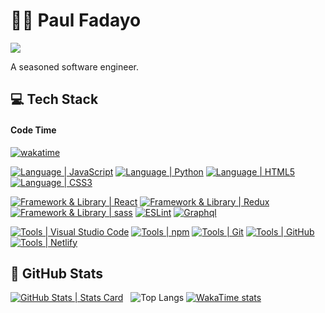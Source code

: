 # :man_student: Paul Fadayo

 ![](https://komarev.com/ghpvc/?username=fadayopaul&style=flat-square) 
<!-- ## :tipping_hand_man: About Me -->
A seasoned software engineer.

<!-- Reach -->
<!-- 
- [![Paul Fadayo | LinkedIn](https://img.shields.io/badge/Paul_Fadayo-eeeeee?style=for-the-badge&logo=linkedin&logoColor=ffffff&labelColor=0A66C2)][reach_linkedin]
[![fadayopaul | G Mail](https://img.shields.io/badge/fadayopaul-eeeeee?style=for-the-badge&logo=gmail&logoColor=ffffff&labelColor=EA4335)][reach_gmail]
[![fadayopaul | Twitter](https://img.shields.io/badge/fadayopaul-eeeeee?style=for-the-badge&logo=twitter&logoColor=ffffff&labelColor=00acee)][reach_twitter]
 -->

## :computer: Tech Stack

#### Code Time
[![wakatime](https://wakatime.com/badge/user/d7fff28d-e87e-49dc-9891-63487d096a8c.svg)](https://wakatime.com/@d7fff28d-e87e-49dc-9891-63487d096a8c)

<!-- #### Language  -->

[![Language | JavaScript](https://img.shields.io/badge/Javascript-eeeeee?style=for-the-badge&logo=javascript&logoColor=F7DF1E&labelColor=000000)][javascript]
[![Language | Python](https://img.shields.io/badge/Python-eeeeee?style=for-the-badge&logo=python&logoColor=ffffff&labelColor=3776AB)][python]
[![Language | HTML5](https://img.shields.io/badge/html5-eeeeee?style=for-the-badge&logo=html5&logoColor=ffffff&labelColor=E34F26)][html5]
[![Language | CSS3](https://img.shields.io/badge/CSS3-eeeeee?style=for-the-badge&logo=css3&logoColor=ffffff&labelColor=1572B6)][css3]


<!-- #### Framework & Library  -->
[![Framework & Library | React](https://img.shields.io/badge/React-eeeeee?style=for-the-badge&logo=react&logoColor=61DAFB&labelColor=20232A)][react]
[![Framework & Library | Redux](https://img.shields.io/badge/Redux-eeeeee?style=for-the-badge&logo=redux&logoColor=764ABC&labelColor=20232A)][redux]
[![Framework & Library | sass](https://img.shields.io/badge/SASS-hotpink.svg?style=for-the-badge&logo=SASS&logoColor=white)][sass]
[![ESLint](https://img.shields.io/badge/ESLint-4B3263?style=for-the-badge&logo=eslint&logoColor=white)][eslint]
[![Graphql](https://img.shields.io/badge/Graphql-000000?style=for-the-badge&logo=graphql&logoColor=ff69b4&labelColor=ffffff)][graphql]

<!-- #### Tools  -->

[![Tools | Visual Studio Code](https://img.shields.io/badge/Visual_Studio_Code-eeeeee?style=for-the-badge&logo=visual-studio-code&logoColor=007ACC&labelColor=2C2C32)][visual_studio_code]
[![Tools | npm](https://img.shields.io/badge/npm-CC3534?style=for-the-badge&logo=npm&logoColor=CB3837&labelColor=fefefe)][npm]
[![Tools | Git](https://img.shields.io/badge/Git-eeeeee?style=for-the-badge&logo=git&logoColor=F05032&labelColor=f0efe7)][git]
[![Tools | GitHub](https://img.shields.io/badge/Github-eeeeee?style=for-the-badge&logo=github&logoColor=ffffff&labelColor=181717)][github]
[![Tools | Netlify](https://img.shields.io/badge/Netlify-181717?style=for-the-badge&logo=netlify&logoColor=20C6B7&labelColor=ffffff)][netlify]


<!--
[![Tools | Heroku](https://img.shields.io/badge/Heroku-eeeeee?style=for-the-badge&logo=heroku&logoColor=ffffff&labelColor=430098)][heroku]
[![Tools | MS Office](https://img.shields.io/badge/Microsoft_Office-eeeeee?style=for-the-badge&logo=microsoft-office&logoColor=D83B01&labelColor=fefefe)][microsoft_office]
-->

## :memo: GitHub Stats
<!--  Stats Card -->
[![GitHub Stats | Stats Card](https://github-readme-stats.vercel.app/api?username=fadayopaul&show_icons=true&theme=tokyonight&count_private=true&hide=stars)][stats_card] &nbsp; ![Top Langs](https://github-readme-stats.vercel.app/api/top-langs/?username=fadayopaul&hide_progress=true) 
[![WakaTime stats](https://github-readme-stats.vercel.app/api/wakatime?username=fadayopaul&layout=compact)](https://github.com/anuraghazra/github-readme-stats)
<!-- [![GitHub Stats | Contribution Card](https://github-readme-streak-stats.herokuapp.com/?user=fadayopaul&theme=tokyonight)][streak_stats] -->
 
<!-- LINKS -->

<!--  Language -->
[css3]: https://developer.mozilla.org/en-US/docs/Web/CSS
[html5]: https://developer.mozilla.org/en-US/docs/Web/HTML
[javascript]: https://developer.mozilla.org/en-US/docs/Web/JavaScript
[python]: https://www.python.org/

<!-- Framework & Library -->
[react]: https://reactjs.org/
[redux]: https://redux.js.org/
[sass]: https://sass-lang.com/ 
[eslint]: https://eslint.org/
[graphql]: https://graphql.org/

<!-- Tools -->
[git]: https://git-scm.com/
[github]: https://github.com/
[heroku]: https://www.heroku.com/
[netlify]: https://www.netlify.com/
[microsoft_office]: https://www.microsoft.com/en-in/microsoft-365/microsoft-office
[npm]: https://www.npmjs.com/
[visual_studio_code]: https://code.visualstudio.com/

<!-- GitHub Stats -->
[stats_card]: https://github.com/anuraghazra/github-readme-stats
[streak_stats]: https://github.com/DenverCoder1/github-readme-streak-stats

<!-- Reach -->

[reach_twitter]: https://twitter.com/fadayopaul
[reach_gmail]: mailto:paulfadayo@gmail.com?subject=GitHub%20Hello
[reach_linkedin]: https://www.linkedin.com/in/fadayopaul

